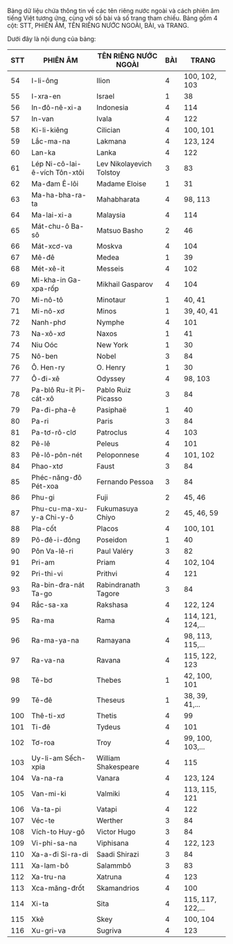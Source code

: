 Bảng dữ liệu chứa thông tin về các tên riêng nước ngoài và cách phiên âm tiếng Việt tương ứng, cùng với số bài và số trang tham chiếu. Bảng gồm 4 cột: STT, PHIÊN ÂM, TÊN RIÊNG NƯỚC NGOÀI, BÀI, và TRANG.

Dưới đây là nội dung của bảng:

STT | PHIÊN ÂM | TÊN RIÊNG NƯỚC NGOÀI | BÀI | TRANG
--- | --- | --- | --- | ---
54 | I-li-ông | Ilion | 4 | 100, 102, 103
55 | I-xra-en | Israel | 1 | 38
56 | In-đô-nê-xi-a | Indonesia | 4 | 114
57 | In-van | Ivala | 4 | 122
58 | Ki-li-kiêng | Cilician | 4 | 100, 101
59 | Lắc-ma-na | Lakmana | 4 | 123, 124
60 | Lan-ka | Lanka | 4 | 122
61 | Lép Ni-cô-lai-ê-vích Tôn-xtôi | Lev Nikolayevich Tolstoy | 3 | 83
62 | Ma-đam Ê-lôi | Madame Eloise | 1 | 31
63 | Ma-ha-bha-ra-ta | Mahabharata | 4 | 98, 113
64 | Ma-lai-xi-a | Malaysia | 4 | 114
65 | Mát-chu-ô Ba-sô | Matsuo Basho | 2 | 46
66 | Mát-xcơ-va | Moskva | 4 | 104
67 | Mê-đê | Medea | 1 | 39
68 | Mét-xê-it | Messeis | 4 | 102
69 | Mi-kha-in Ga-xpa-rốp | Mikhail Gasparov | 4 | 104
70 | Mi-nô-tô | Minotaur | 1 | 40, 41
71 | Mi-nô-xơ | Minos | 1 | 39, 40, 41
72 | Nanh-phơ | Nymphe | 4 | 101
73 | Na-xô-xơ | Naxos | 1 | 41
74 | Niu Oóc | New York | 1 | 30
75 | Nô-ben | Nobel | 3 | 84
76 | Ô. Hen-ry | O. Henry | 1 | 30
77 | Ô-đi-xê | Odyssey | 4 | 98, 103
78 | Pa-blô Ru-it Pi-cát-xô | Pablo Ruiz Picasso | 3 | 84
79 | Pa-đi-pha-ê | Pasiphaë | 1 | 40
80 | Pa-ri | Paris | 3 | 84
81 | Pa-tơ-rô-clơ | Patroclus | 4 | 103
82 | Pê-lê | Peleus | 4 | 101
83 | Pê-lô-pôn-nét | Peloponnese | 4 | 101, 102
84 | Phao-xtơ | Faust | 3 | 84
85 | Phéc-năng-đô Pét-xoa | Fernando Pessoa | 3 | 84
86 | Phu-gi | Fuji | 2 | 45, 46
87 | Phu-cu-ma-xu-y-a Chi-y-ô | Fukumasuya Chiyo | 2 | 45, 46, 59
88 | Pla-cốt | Placos | 4 | 100, 101
89 | Pô-đê-i-đông | Poseidon | 1 | 40
90 | Pôn Va-lê-ri | Paul Valéry | 3 | 82
91 | Pri-am | Priam | 4 | 102, 104
92 | Pri-thi-vi | Prithvi | 4 | 121
93 | Ra-bin-đra-nát Ta-go | Rabindranath Tagore | 3 | 84
94 | Rắc-sa-xa | Rakshasa | 4 | 122, 124
95 | Ra-ma | Rama | 4 | 114, 121, 124,...
96 | Ra-ma-ya-na | Ramayana | 4 | 98, 113, 115,...
97 | Ra-va-na | Ravana | 4 | 115, 122, 123
98 | Tê-bơ | Thebes | 1 | 42, 100, 101
99 | Tê-đê | Theseus | 1 | 38, 39, 41,...
100 | Thê-ti-xơ | Thetis | 4 | 99
101 | Ti-đê | Tydeus | 4 | 101
102 | Tơ-roa | Troy | 4 | 99, 100, 103,...
103 | Uy-li-am Sếch-xpia | William Shakespeare | 4 | 115
104 | Va-na-ra | Vanara | 4 | 123, 124
105 | Van-mi-ki | Valmiki | 4 | 113, 115, 121
106 | Va-ta-pi | Vatapi | 4 | 122
107 | Véc-te | Werther | 3 | 84
108 | Vích-to Huy-gô | Victor Hugo | 3 | 84
109 | Vi-phi-sa-na | Viphisana | 4 | 122, 123
110 | Xa-a-đi Si-ra-di | Saadi Shirazi | 3 | 84
111 | Xa-lam-bô | Salammbô | 3 | 83
112 | Xa-tru-na | Xatruna | 4 | 123
113 | Xca-măng-đrốt | Skamandrios | 4 | 100
114 | Xi-ta | Sita | 4 | 115, 117, 122,...
115 | Xkê | Skey | 4 | 100, 104
116 | Xu-gri-va | Sugriva | 4 | 123